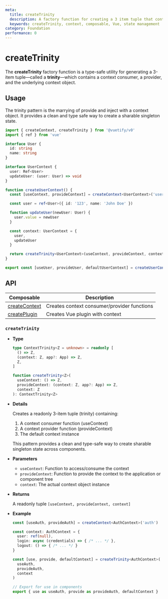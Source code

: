 ```yaml
---
meta:
  title: createTrinity
  description: A factory function for creating a 3 item tuple that contains a context consumer, a provider, and the actual context object, allowing for easy state management and sharing across components.
  keywords: createTrinity, context, composable, Vue, state management
category: Foundation
performance: 0
---
```


# createTrinity

The **createTrinity** factory function is a type-safe utility for generating a 3-item tuple—called a **trinity**—which contains a context consumer, a provider, and the underlying context object.

<DocsPageFeatures />

## Usage

The trinity pattern is the marrying of provide and inject with a context object. It provides a clean and type safe way to create a sharable singleton state.

```ts
import { createContext, createTrinity } from '@vuetify/v0'
import { ref } from 'vue'

interface User {
  id: string
  name: string
}

interface UserContext {
  user: Ref<User>
  updateUser: (user: User) => void
}

function createUserContext() {
  const [useContext, provideContext] = createContext<UserContext>('user')

  const user = ref<User>({ id: '123', name: 'John Doe' })

  function updateUser(newUser: User) {
    user.value = newUser
  }

  const context: UserContext = {
    user,
    updateUser
  }

  return createTrinity<UserContext>(useContext, provideContext, context)
}

export const [useUser, provideUser, defaultUserContext] = createUserContext()
```

## API


| Composable | Description |
|---|---|
| [createContext](/composables/foundation/create-context) | Creates context consumer/provider functions |
| [createPlugin](/composables/foundation/create-plugin) | Creates Vue plugin with context |
### `createTrinity`

- **Type**
  ```ts
  type ContextTrinity<Z = unknown> = readonly [
    () => Z,
    (context: Z, app?: App) => Z,
    Z,
  ]

  function createTrinity<Z>(
    useContext: () => Z,
    provideContext: (context: Z, app?: App) => Z,
    context: Z
  ): ContextTrinity<Z>
  ```

- **Details**

  Creates a readonly 3-item tuple (trinity) containing:
  1. A context consumer function (useContext)
  2. A context provider function (provideContext)
  3. The default context instance

  This pattern provides a clean and type-safe way to create sharable singleton state across components.

- **Parameters**

  - `useContext`: Function to access/consume the context
  - `provideContext`: Function to provide the context to the application or component tree
  - `context`: The actual context object instance

- **Returns**

  A readonly tuple `[useContext, provideContext, context]`

- **Example**
  ```ts
  const [useAuth, provideAuth] = createContext<AuthContext>('auth')

  const context: AuthContext = {
    user: ref(null),
    login: async (credentials) => { /* ... */ },
    logout: () => { /* ... */ }
  }

  const [use, provide, defaultContext] = createTrinity<AuthContext>(
    useAuth,
    provideAuth,
    context
  )

  // Export for use in components
  export { use as useAuth, provide as provideAuth, defaultContext }
  ```
